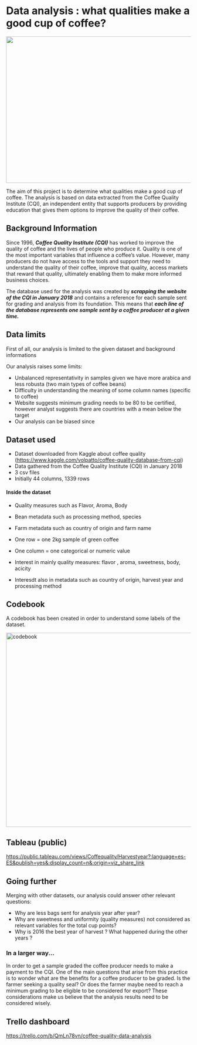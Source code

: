 # Data analysis : what qualities make a good cup of coffee? 
<img src="https://s1.qwant.com/thumbr/0x0/b/f/da8d590028a6c3e739e9ec4f5981793621f359d435ee8d3ace9775d2dd1389/cec1033bff7927e2ce0955659af65dda_M.jpg?u=https%3A%2F%2Fwww.businessincameroon.com%2Fmedia%2Fk2%2Fitems%2Fcache%2Fcec1033bff7927e2ce0955659af65dda_M.jpg&q=0&b=1&p=0&a=0" width="3000" height="400">

The aim of this project is to determine what qualities make a good cup of coffee. The analysis is based on data extracted from the Coffee Quality Institute (CQI), an independent entity that supports producers by providing education that gives them options to improve the quality of their coffee. 

## Background Information

Since 1996, ***Coffee Quality Institute (CQI)*** has worked to improve the quality of coffee and the lives of people who produce it. Quality is one of the most important variables that influence a coffee’s value. However, many producers do not have access to the tools and support they need to understand the quality of their coffee, improve that quality, access markets that reward that quality, ultimately enabling them to make more informed business choices.

The database used for the analysis was created by ***scrapping the website of the CQI in January 2018*** and contains a reference for each sample sent for grading and analysis from its foundation. This means that ***each line of the database represents one sample sent by a coffee producer at a given time.*** 

## Data limits
First of all, our analysis is limited to the given dataset and background informations

Our analysis raises some limits:
- Unbalanced representativity in samples given we have more arabica and less robusta (two main types of coffee beans)
- Difficulty in understanding the meaning of some column names (specific to coffee)
- Website suggests minimum grading needs to be 80 to be certified, however analyst suggests there are countries with a mean below the target
- Our analysis can be biased since 

## Dataset used

- Dataset downloaded from Kaggle about coffee quality (https://www.kaggle.com/volpatto/coffee-quality-database-from-cqi)
- Data gathered from the Coffee Quality Institute (CQI) in January 2018
- 3 csv files
- Initially 44 columns, 1339 rows


#### Inside the dataset

- Quality measures such as Flavor, Aroma, Body
- Bean metadata such as processing method, species
- Farm metadata such as country of origin and farm name

- One row = one 2kg sample of green coffee
- One column = one categorical or numeric value
- Interest in mainly quality measures: flavor , aroma, sweetness, body, acicity
- Interesdt also in metadata such as country of origin, harvest year and processing method

## Codebook

A codebook has been created in order to understand some labels of the dataset.

<img width="530" alt="codebook" src="https://user-images.githubusercontent.com/82478538/148704941-e18b0664-6235-4ffa-ad62-e6e5f8d921a0.png">


## Tableau (public)

https://public.tableau.com/views/Coffequality/Harvestyear?:language=es-ES&publish=yes&:display_count=n&:origin=viz_share_link

## Going further

Merging with other datasets, our analysis could answer other relevant questions:
- Why are less bags sent for analysis year after year?
- Why are sweetness and uniformity (quality measures) not considered as relevant variables for the total cup points?
- Why is 2016 the best year of harvest ? What happened during the other years ? 

### In a larger way...

In order to get a sample graded the coffee producer needs to make a payment to the CQI. 
One of the main questions that arise from this practice is to wonder what are the benefits for a coffee producer to be graded. Is the farmer seeking a quality seal? Or does the farmer maybe need to reach a minimum grading to be eligible to be considered for export? These considerations make us believe that the analysis results need to be considered wisely.


## Trello dashboard

https://trello.com/b/QmLn78vn/coffee-quality-data-analysis


